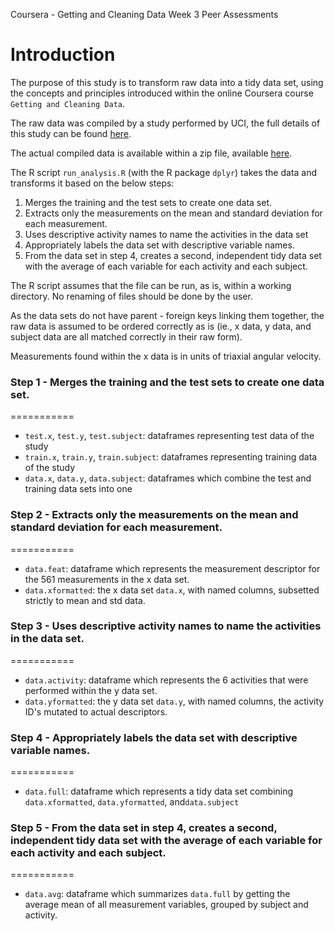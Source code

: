 Coursera - Getting and Cleaning Data
Week 3 Peer Assessments

Introduction
===========

The purpose of this study is to transform raw data into a tidy data set, using the concepts and principles introduced within the online Coursera course `Getting and Cleaning Data`.

The raw data was compiled by a study performed by UCI, the full details of this study can be found [here](http://archive.ics.uci.edu/ml/datasets/Human+Activity+Recognition+Using+Smartphones).

The actual compiled data is available within a zip file, available [here](https://d396qusza40orc.cloudfront.net/getdata%2Fprojectfiles%2FUCI%20HAR%20Dataset.zip).


The R script `run_analysis.R` (with the R package `dplyr`) takes the data  and transforms it based on the below steps:
  1. Merges the training and the test sets to create one data set.
  2. Extracts only the measurements on the mean and standard deviation for each measurement. 
  3. Uses descriptive activity names to name the activities in the data set
  4. Appropriately labels the data set with descriptive variable names. 
  5. From the data set in step 4, creates a second, independent tidy data set with the average of each variable for each activity and each subject.

The R script assumes that the file can be run, as is, within a working directory.  No renaming of files should be done by the user.

As the data sets do not have parent - foreign keys linking them together, the raw data is assumed to be ordered correctly as is (ie., x data, y data, and subject data are all matched correctly in their raw form).

Measurements found within the x data is in units of triaxial angular velocity.

### Step 1 - Merges the training and the test sets to create one data set.
===========
* `test.x`, `test.y`, `test.subject`: dataframes representing test data of the study
* `train.x`, `train.y`, `train.subject`: dataframes representing training data of the study
* `data.x`, `data.y`, `data.subject`: dataframes which combine the test and training data sets into one

### Step 2 - Extracts only the measurements on the mean and standard deviation for each measurement.
===========
* `data.feat`: dataframe which represents the measurement descriptor for the 561 measurements in the x data set.
* `data.xformatted`: the x data set `data.x`, with named columns, subsetted strictly to mean and std data.

### Step 3 - Uses descriptive activity names to name the activities in the data set.
===========
* `data.activity`: dataframe which represents the 6 activities that were performed within the y data set.
* `data.yformatted`: the y data set `data.y`, with named columns, the activity ID's mutated to actual descriptors.

### Step 4 - Appropriately labels the data set with descriptive variable names. 
===========
* `data.full`: dataframe which represents a tidy data set combining `data.xformatted`, `data.yformatted`, and`data.subject`

### Step 5 - From the data set in step 4, creates a second, independent tidy data set with the average of each variable for each activity and each subject.
===========
* `data.avg`: dataframe which summarizes `data.full` by getting the average mean of all measurement variables, grouped by subject and activity.
